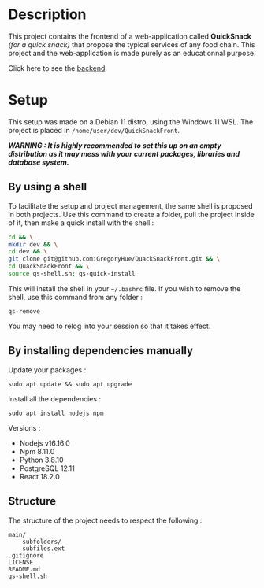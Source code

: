 # Description

This project contains the frontend of a web-application called **QuickSnack** *(for a quick snack)* that propose the typical services of any food chain. This project and the web-application is made purely as an educationnal purpose.

Click here to see the [backend](https://github.com/GregoryHue/QuackSnackBack).

# Setup

This setup was made on a Debian 11 distro, using the Windows 11 WSL. The project is placed in `/home/user/dev/QuickSnackFront`.

***WARNING : It is highly recommended to set this up on an empty distribution as it may mess with your current packages, libraries and database system.***

## By using a shell 

To facilitate the setup and project management, the same shell is proposed in both projects. Use this command to create a folder, pull the project inside of it, then make a quick install with the shell :

```bash
cd && \
mkdir dev && \
cd dev && \
git clone git@github.com:GregoryHue/QuackSnackFront.git && \
cd QuackSnackFront && \
source qs-shell.sh; qs-quick-install
```

This will install the shell in your `~/.bashrc` file. If you wish to remove the shell, use this command from any folder :

```
qs-remove
```

You may need to relog into your session so that it takes effect.

## By installing dependencies manually

Update your packages :

```
sudo apt update && sudo apt upgrade
```

Install all the dependencies :

```
sudo apt install nodejs npm 
```

Versions :
* Nodejs v16.16.0
* Npm 8.11.0
* Python 3.8.10
* PostgreSQL 12.11
* React 18.2.0

## Structure

The structure of the project needs to respect the following :

```
main/
    subfolders/
    subfiles.ext
.gitignore
LICENSE
README.md
qs-shell.sh
```

